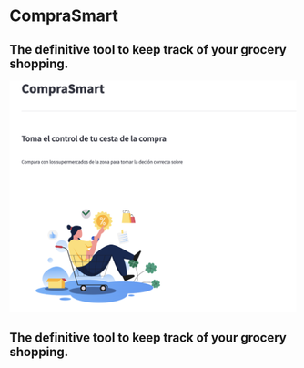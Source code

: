 # CompraSmart


## The definitive tool to keep track of your grocery shopping.



![imagen](./src/assets/compraSmart.png)




## The definitive tool to keep track of your grocery shopping.




